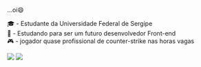 ...oi:smile:

:mortar_board: - Estudante da Universidade Federal de Sergipe<br>
:hammer: - Estudando para ser um futuro desenvolvedor Front-end<br>
:video_game: - jogador quase profissional de counter-strike nas horas vagas


<img src="https://github-readme-stats.vercel.app/api?username=Gabriel-lotto&&show_icons=true&title_color=ffffff&icon_color=bb2acf&text_color=daf7dc&bg_color=151515">
<img src="[![Top Langs](https://github-readme-stats.vercel.app/api/top-langs/?username=Gabriel-lotto)](https://github.com/gabriel-lotto/github-readme-stats)">
